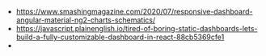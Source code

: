 - https://www.smashingmagazine.com/2020/07/responsive-dashboard-angular-material-ng2-charts-schematics/
- https://javascript.plainenglish.io/tired-of-boring-static-dashboards-lets-build-a-fully-customizable-dashboard-in-react-88cb5369cfe1
- 